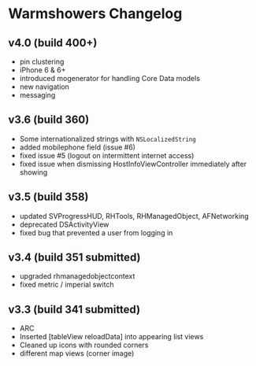 # Warmshowers Changelog

## v4.0 (build 400+)

- pin clustering
- iPhone 6 & 6+
- introduced mogenerator for handling Core Data models
- new navigation
- messaging

## v3.6 (build 360)

- Some internationalized strings with `NSLocalizedString`
- added mobilephone field (issue #6)
- fixed issue #5 (logout on intermittent internet access)
- fixed issue when dismissing HostInfoViewController immediately after showing 

## v3.5 (build 358)

- updated SVProgressHUD, RHTools, RHManagedObject, AFNetworking
- deprecated DSActivityView
- fixed bug that prevented a user from logging in

## v3.4 (build 351 submitted)

- upgraded rhmanagedobjectcontext
- fixed metric / imperial switch

## v3.3 (build 341 submitted)

- ARC
- Inserted [tableView reloadData] into appearing list views
- Cleaned up icons with rounded corners
- different map views (corner image)